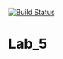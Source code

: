 [![Build Status](https://travis-ci.org/AntonMurzinov/Lab_5.svg?branch=main)](https://travis-ci.org/AntonMurzinov/Lab_5)

# Lab_5